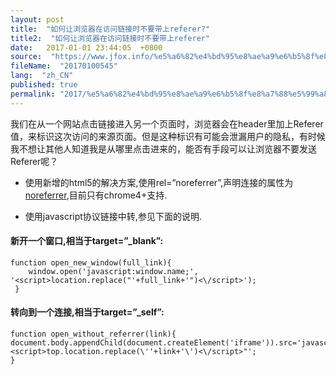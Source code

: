 ```yaml
---
layout: post
title:  "如何让浏览器在访问链接时不要带上referer?"
title2:  "如何让浏览器在访问链接时不要带上referer"
date:   2017-01-01 23:44:05  +0800
source:  "https://www.jfox.info/%e5%a6%82%e4%bd%95%e8%ae%a9%e6%b5%8f%e8%a7%88%e5%99%a8%e5%9c%a8%e8%ae%bf%e9%97%ae%e9%93%be%e6%8e%a5%e6%97%b6%e4%b8%8d%e8%a6%81%e5%b8%a6%e4%b8%8areferer.html"
fileName:  "20170100545"
lang:  "zh_CN"
published: true
permalink: "2017/%e5%a6%82%e4%bd%95%e8%ae%a9%e6%b5%8f%e8%a7%88%e5%99%a8%e5%9c%a8%e8%ae%bf%e9%97%ae%e9%93%be%e6%8e%a5%e6%97%b6%e4%b8%8d%e8%a6%81%e5%b8%a6%e4%b8%8areferer.html"
---
```




我们在从一个网站点击链接进入另一个页面时，浏览器会在header里加上Referer值，来标识这次访问的来源页面。但是这种标识有可能会泄漏用户的隐私，有时候我不想让其他人知道我是从哪里点击进来的，能否有手段可以让浏览器不要发送Referer呢？

- 使用新增的html5的解决方案,使用rel=”noreferrer”,声明连接的属性为[noreferrer](https://www.jfox.info/go.php?url=http://www.whatwg.org/specs/web-apps/current-work/multipage/links.html#link-type-noreferrer),目前只有chrome4+支持.

- 使用javascript协议链接中转,参见下面的说明.

#### 新开一个窗口,相当于target=”_blank”:

    function open_new_window(full_link){ 
        window.open('javascript:window.name;', '<script>location.replace("'+full_link+'")<\/script>');
     }

#### 转向到一个连接,相当于target=”_self”:

    function open_without_referrer(link){
    document.body.appendChild(document.createElement('iframe')).src='javascript:"<script>top.location.replace(\''+link+'\')<\/script>"';
    }
